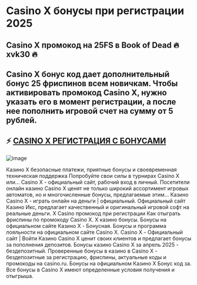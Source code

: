 # Casino X бонусы при регистрации 2025

## Casino X промокод на 25FS в Book of Dead 🔥 xvk30 🔥

## Casino X бонус код дает дополнительный бонус 25 фриспинов всем новичкам. Чтобы активировать промокод Casino X, нужно указать его в момент регистрации, а после нее пополнить игровой счет на сумму от 5 рублей.

## ⚡️ [CASINO X РЕГИСТРАЦИЯ С БОНУСАМИ](https://linksc.ru/x_casino)



![image](https://github.com/user-attachments/assets/a0486b15-e824-4b70-b5ba-c6f594c8516f)


Казино Х безопасные платежи, приятные бонусы и своевременная техническая поддержка Попробуйте свои силы в турнирах Casino X или...
Casino X - официальный сайт, рабочий вход в личный. Посетители онлайн казино Casino X ценят не только широкий ассортимент игровых автоматов, но и многочисленные бонусы, предлагаемые этим...
Казино Casino X - играть онлайн на деньги | официальный.
Официальный сайт Казино Икс, предлагает качественный и оригинальный игровой софт на реальные деньги.
X Casino промокод при регистрации Как отыграть фриспины по промокоду Casino X. Х казино бонусы.
Бонусы на официальном сайте Казино X - Бонусная.
Бонусы и программа лояльности на официальном сайте Casino X.
Casino X - Официальный сайт | Войти
Казино Casino X ценит своих клиентов и предлагает бонусы за пополнения депозитов.
Бонусы казино Casino X за апрель 2025 - бездепозитный.
Проверенные бонусы в казино в Casino X - бездепозитные за регистрацию, фриспины, актуальные коды и промокоды на casino.ru.
Бонусы на официальном Казино Х Бонус код за.
Все бонусы в Casino X имеют определенные условия получения и отыгрыша.
